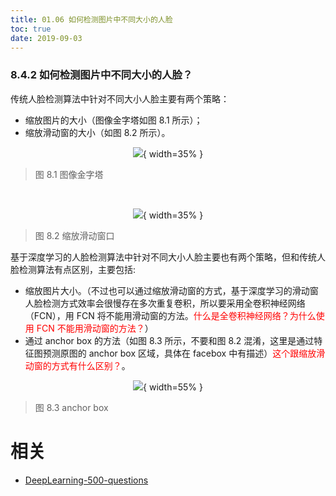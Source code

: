 ```yaml
---
title: 01.06 如何检测图片中不同大小的人脸
toc: true
date: 2019-09-03
---
```



### 8.4.2 如何检测图片中不同大小的人脸？

传统人脸检测算法中针对不同大小人脸主要有两个策略：

- 缩放图片的大小（图像金字塔如图 8.1 所示）；
- 缩放滑动窗的大小（如图 8.2 所示）。

<center>

![](http://images.iterate.site/blog/image/20190722/6mQtPtjY06f7.png?imageslim){ width=35% }

</center>

> 图 8.1 图像金字塔

​<center>

![](http://images.iterate.site/blog/image/20190722/jonxPOKtMF74.png?imageslim){ width=35% }

</center>


> 图 8.2 缩放滑动窗口

基于深度学习的人脸检测算法中针对不同大小人脸主要也有两个策略，但和传统人脸检测算法有点区别，主要包括:

- 缩放图片大小。（不过也可以通过缩放滑动窗的方式，基于深度学习的滑动窗人脸检测方式效率会很慢存在多次重复卷积，所以要采用全卷积神经网络（FCN），用 FCN 将不能用滑动窗的方法。<span style="color:red;">什么是全卷积神经网络？为什么使用 FCN 不能用滑动窗的方法？</span>）
- 通过 anchor box 的方法（如图 8.3 所示，不要和图 8.2 混淆，这里是通过特征图预测原图的 anchor box 区域，具体在 facebox 中有描述）<span style="color:red;">这个跟缩放滑动窗的方式有什么区别？</span>。

<center>

![](http://images.iterate.site/blog/image/20190722/KiUitT9jxnHL.png?imageslim){ width=55% }

</center>


> 图 8.3 anchor box






# 相关

- [DeepLearning-500-questions](https://github.com/scutan90/DeepLearning-500-questions)

